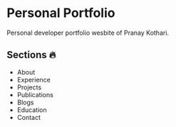 # Personal Portfolio
Personal developer portfolio wesbite of Pranay Kothari.

## Sections 🔥

- About
- Experience
- Projects
- Publications
- Blogs
- Education
- Contact